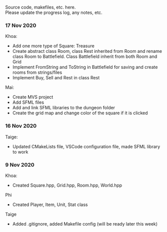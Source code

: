 Source code, makefiles, etc. here.  
Please update the progress log, any notes, etc.

### 17 Nov 2020
Khoa:
- Add one more type of Square: Treasure
- Create abstract class Room, class Rest inherited from Room and rename class Room to Battlefield. Class Battlefield inherit from both Room and Grid
- Implement FromString and ToString in Battlefield for saving and create rooms from strings/files
- Implement Buy, Sell and Rest in class Rest

Mai:
- Create MVS project
- Add SFML files
- Add and link SFML libraries to the dungeon folder
- Create the grid map and change color of the square if it is clicked

### 16 Nov 2020 
Taige: 
- Updated CMakeLists file, VSCode configuration file, made SFML library to work


### 9 Nov 2020  
Khoa: 
- Created Square.hpp, Grid.hpp, Room.hpp, World.hpp 

Phi
- Created Player, Item, Unit, Stat class

Taige
- Added .gitignore, added Makefile config (will be ready later this week)